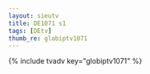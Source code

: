 ```yaml
--- 
layout: sieutv
title: DE1071 s1
tags: [DEtv]
thumb_re: globiptv1071
---
```

{% include tvadv key="globiptv1071" %} 
